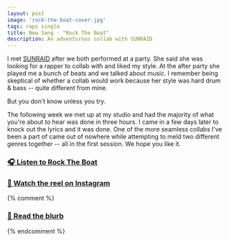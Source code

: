 ```yaml
---
layout: post
image: 'rock-the-boat-cover.jpg'
tags: raps single
title: New Song - "Rock The Boat"
description: An adventurous collab with SUNRAID
---
```


I met [SUNRAID](https://instagram.com/sunraidmusic) after we both performed at a party. She said she was looking for a rapper to collab with and liked my style. At the after party she played me a bunch of beats and we talked about music. I remember being skeptical of whether a collab would work because her style was hard drum & bass -- quite different from mine.

But you don't know unless you try. 

The following week we met up at my studio and had the majority of what you're about to hear was done in three hours. I came in a few days later to knock out the lyrics and it was done. One of the more seamless collabs I've been a part of came out of nowhere while attempting to meld two different genres together -- all in the first session. We hope you like it.

### [🎧 Listen to Rock The Boat](/rock-the-boat)

### [🎥  Watch the reel on Instagram](https://www.instagram.com/p/C0146_dKVMK/)

{% comment %}
### [📄  Read the blurb](https://dylanhand.substack.com/p/rock-the-boat)
{% endcomment %}